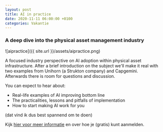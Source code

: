 ```yaml
---
layout: post
title: AI in practice
date: 2020-11-11 06:00:00 +0100
categories: Vakantie
---
```


### A deep dive into the physical asset management industry

![aipractice]({{ site.url }}/assets/aipractice.png)  

 A focused industry perspective on AI adoption within physical asset infrastructure. After a brief introduction on the subject we'll make it real with two examples from Unihorn (a Strukton company) and Capgemini.
 Afterwards there is room for questions and discussion.

 You can expect to hear about:
 - Real-life examples of AI improving bottom line
 - The practicalities, lessons and pitfalls of implementation
 - How to start making AI work for you

(dat vind ik dus best spannend om te doen)

Kijk [hier voor meer informatie](https://www.google.com/search?q=webinar+florent+prisse) en over hoe je (gratis) kunt aanmelden.

